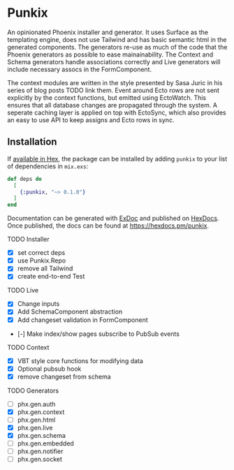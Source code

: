 # Punkix

An opinionated Phoenix installer and generator. It uses Surface as the templating engine, 
does not use Tailwind and has basic semantic html in the generated components. The generators
re-use as much of the code that the Phoenix generators as possible to ease mainainability. The Context and Schema generators handle associations correctly and Live generators will include necessary assocs in the FormComponent.

The context modules are written in the style presented by Sasa Juric in his series of blog posts TODO link them. Event around Ecto rows are not sent explicitly by the context functions, but emitted using EctoWatch. This ensures that all database changes are propagated through the system. A seperate caching layer is applied on top with EctoSync, which also provides an easy to use API to keep assigns and Ecto rows in sync.

## Installation

If [available in Hex](https://hex.pm/docs/publish), the package can be installed
by adding `punkix` to your list of dependencies in `mix.exs`:

```elixir
def deps do
  [
    {:punkix, "~> 0.1.0"}
  ]
end
```

Documentation can be generated with [ExDoc](https://github.com/elixir-lang/ex_doc)
and published on [HexDocs](https://hexdocs.pm). Once published, the docs can
be found at <https://hexdocs.pm/punkix>.

TODO Installer
- [x] set correct deps
- [x] use Punkix.Repo
- [x] remove all Tailwind
- [x] create end-to-end Test

TODO Live
- [x] Change inputs
- [x] Add SchemaComponent abstraction
- [x] Add changeset validation in FormComponent
- [-] Make index/show pages subscribe to PubSub events

TODO Context
- [x] VBT style core functions for modifying data
- [x] Optional pubsub hook
- [x] remove changeset from schema
 
TODO Generators
- [ ] phx.gen.auth
- [x] phx.gen.context
- [ ] phx.gen.html
- [x] phx.gen.live
- [x] phx.gen.schema
- [ ] phx.gen.embedded
- [ ] phx.gen.notifier
- [ ] phx.gen.socket
